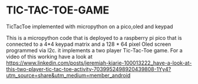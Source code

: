 # TIC-TAC-TOE-GAME
TicTacToe implemented with micropython on a pico,oled and keypad

This is a micropython code that is deployed to a raspberry pi pico that is connected to a 4*4 keypad matrix and a 128 * 64 pixel Oled screen programmed via I2c. it implements a two player Tic-Tac-Toe game.
For a video of this working have a look at https://www.linkedin.com/posts/jeremiah-kiarie-100013222_have-a-look-at-this-two-player-tic-tac-toe-activity-7039952498920439808-1Yy4?utm_source=share&utm_medium=member_android
